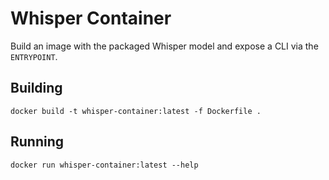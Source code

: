 # Whisper Container

Build an image with the packaged Whisper model and expose a CLI via the `ENTRYPOINT`.

## Building

```shell
docker build -t whisper-container:latest -f Dockerfile .
```

## Running

```shell
docker run whisper-container:latest --help
```
